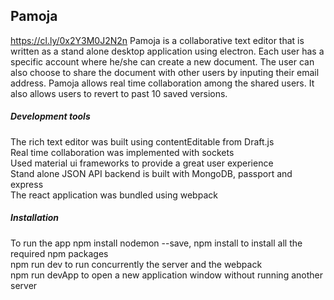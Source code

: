 ## Pamoja  
https://cl.ly/0x2Y3M0J2N2n
Pamoja is a collaborative text editor that is written as a stand alone desktop application using electron. Each user has a specific account where he/she can create a new document. The user can also choose to share the document with other users by inputing their email address. Pamoja allows real time collaboration among the shared users. It also allows users to revert to past 10 saved versions.
 
##### Development tools 
The rich text editor was built using contentEditable from Draft.js <br />
Real time collaboration was implemented with sockets <br />
Used material ui frameworks to provide a great user experience <br />
Stand alone JSON API backend is built with MongoDB, passport and express <br />
The react application was bundled using webpack <br />
##### Installation
To run the app npm install nodemon --save, npm install to install all the required npm packages  <br />
npm run dev to run  concurrently the server and the webpack <br />
npm run devApp to open a new application window without running another server <br />


